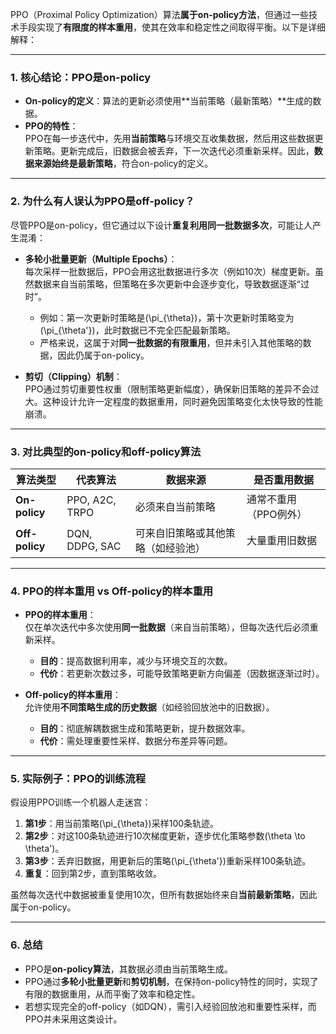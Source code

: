 PPO（Proximal Policy Optimization）算法**属于on-policy方法**，但通过一些技术手段实现了**有限度的样本重用**，使其在效率和稳定性之间取得平衡。以下是详细解释：

---

### **1. 核心结论：PPO是on-policy**
- **On-policy的定义**：算法的更新必须使用**当前策略（最新策略）**生成的数据。
- **PPO的特性**：  
  PPO在每一步迭代中，先用**当前策略**与环境交互收集数据，然后用这些数据更新策略。更新完成后，旧数据会被丢弃，下一次迭代必须重新采样。因此，**数据来源始终是最新策略**，符合on-policy的定义。

---

### **2. 为什么有人误认为PPO是off-policy？**
尽管PPO是on-policy，但它通过以下设计**重复利用同一批数据多次**，可能让人产生混淆：
- **多轮小批量更新（Multiple Epochs）**：  
  每次采样一批数据后，PPO会用这批数据进行多次（例如10次）梯度更新。虽然数据来自当前策略，但策略在多次更新中会逐步变化，导致数据逐渐“过时”。  
  - 例如：第一次更新时策略是\(\pi_{\theta}\)，第十次更新时策略变为\(\pi_{\theta'}\)，此时数据已不完全匹配最新策略。  
  - 严格来说，这属于对**同一批数据的有限重用**，但并未引入其他策略的数据，因此仍属于on-policy。

- **剪切（Clipping）机制**：  
  PPO通过剪切重要性权重（限制策略更新幅度），确保新旧策略的差异不会过大。这种设计允许一定程度的数据重用，同时避免因策略变化太快导致的性能崩溃。

---

### **3. 对比典型的on-policy和off-policy算法**
| **算法类型** | **代表算法**     | **数据来源**                     | **是否重用数据**           |
|--------------|------------------|----------------------------------|--------------------------|
| **On-policy** | PPO, A2C, TRPO   | 必须来自当前策略                 | 通常不重用（PPO例外）     |
| **Off-policy**| DQN, DDPG, SAC   | 可来自旧策略或其他策略（如经验池）| 大量重用旧数据           |

---

### **4. PPO的样本重用 vs Off-policy的样本重用**
- **PPO的样本重用**：  
  仅在单次迭代中多次使用**同一批数据**（来自当前策略），但每次迭代后必须重新采样。
  - **目的**：提高数据利用率，减少与环境交互的次数。
  - **代价**：若更新次数过多，可能导致策略更新方向偏差（因数据逐渐过时）。

- **Off-policy的样本重用**：  
  允许使用**不同策略生成的历史数据**（如经验回放池中的旧数据）。
  - **目的**：彻底解耦数据生成和策略更新，提升数据效率。
  - **代价**：需处理重要性采样、数据分布差异等问题。

---

### **5. 实际例子：PPO的训练流程**
假设用PPO训练一个机器人走迷宫：
1. **第1步**：用当前策略\(\pi_{\theta}\)采样100条轨迹。
2. **第2步**：对这100条轨迹进行10次梯度更新，逐步优化策略参数\(\theta \to \theta'\)。
3. **第3步**：丢弃旧数据，用更新后的策略\(\pi_{\theta'}\)重新采样100条轨迹。
4. **重复**：回到第2步，直到策略收敛。

虽然每次迭代中数据被重复使用10次，但所有数据始终来自**当前最新策略**，因此属于on-policy。

---

### **6. 总结**
- PPO是**on-policy算法**，其数据必须由当前策略生成。
- PPO通过**多轮小批量更新**和**剪切机制**，在保持on-policy特性的同时，实现了有限的数据重用，从而平衡了效率和稳定性。
- 若想实现完全的off-policy（如DQN），需引入经验回放池和重要性采样，而PPO并未采用这类设计。